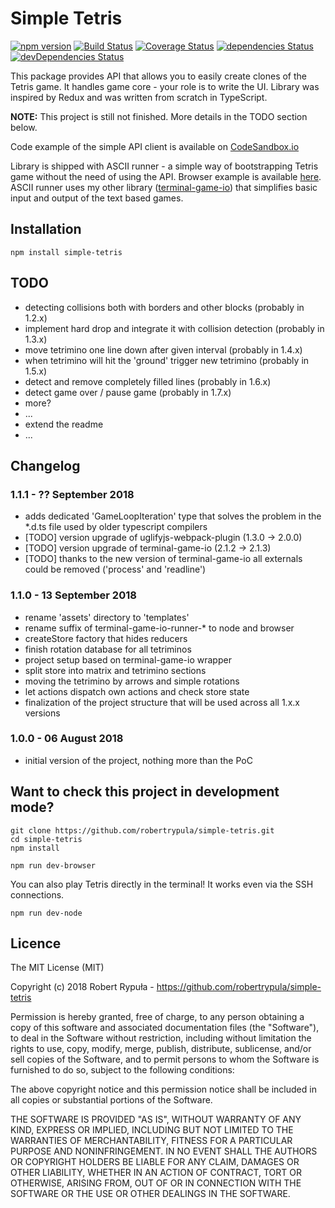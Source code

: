 # Simple Tetris

[![npm version](https://badge.fury.io/js/simple-tetris.svg)](https://badge.fury.io/js/simple-tetris)
[![Build Status](https://travis-ci.org/robertrypula/simple-tetris.svg?branch=master)](https://travis-ci.org/robertrypula/simple-tetris)
[![Coverage Status](https://coveralls.io/repos/github/robertrypula/simple-tetris/badge.svg?branch=master)](https://coveralls.io/github/robertrypula/simple-tetris?branch=master)
[![dependencies Status](https://david-dm.org/robertrypula/simple-tetris/status.svg)](https://david-dm.org/robertrypula/simple-tetris)
[![devDependencies Status](https://david-dm.org/robertrypula/simple-tetris/dev-status.svg)](https://david-dm.org/robertrypula/simple-tetris?type=dev)

This package provides API that allows you to easily create clones of the 
Tetris game. It handles game core - your role is to write the UI. Library
was inspired by Redux and was written from scratch in TypeScript.

**NOTE:** This project is still not finished. More details in the TODO section below.

Code example of the simple API client is available on [CodeSandbox.io](https://codesandbox.io/s/l9o0lmm607)

Library is shipped with ASCII runner - a simple way of bootstrapping Tetris game without the need of using 
the API. Browser example is available [here](https://cdn.rypula.pl/simple-tetris/v1.1.0/ascii-runner-browser.html).
ASCII runner uses my other library ([terminal-game-io](https://github.com/robertrypula/terminal-game-io)) 
that simplifies basic input and output of the text based games.

## Installation

```
npm install simple-tetris
```

## TODO

- detecting collisions both with borders and other blocks (probably in 1.2.x)
- implement hard drop and integrate it with collision detection (probably in 1.3.x)
- move tetrimino one line down after given interval (probably in 1.4.x) 
- when tetrimino will hit the 'ground' trigger new tetrimino (probably in 1.5.x)
- detect and remove completely filled lines (probably in 1.6.x)
- detect game over / pause game (probably in 1.7.x)
- more?
- ...   
- extend the readme
- ...

## Changelog

### 1.1.1 - ?? September 2018
- adds dedicated 'GameLoopIteration' type that solves the problem in the *.d.ts file used by older typescript compilers
- [TODO] version upgrade of uglifyjs-webpack-plugin (1.3.0 -> 2.0.0)
- [TODO] version upgrade of terminal-game-io (2.1.2 -> 2.1.3)
- [TODO] thanks to the new version of terminal-game-io all externals could be removed ('process' and 'readline')

### 1.1.0 - 13 September 2018

- rename 'assets' directory to 'templates'
- rename suffix of terminal-game-io-runner-* to node and browser
- createStore factory that hides reducers
- finish rotation database for all tetriminos
- project setup based on terminal-game-io wrapper
- split store into matrix and tetrimino sections
- moving the tetrimino by arrows and simple rotations
- let actions dispatch own actions and check store state
- finalization of the project structure that will be used across all 1.x.x versions

### 1.0.0 - 06 August 2018

- initial version of the project, nothing more than the PoC

## Want to check this project in development mode?

```
git clone https://github.com/robertrypula/simple-tetris.git
cd simple-tetris
npm install

npm run dev-browser
```

You can also play Tetris directly in the terminal! It works even via the SSH connections.

```
npm run dev-node
```

## Licence

The MIT License (MIT)

Copyright (c) 2018 Robert Rypuła - https://github.com/robertrypula/simple-tetris

Permission is hereby granted, free of charge, to any person obtaining a copy of
this software and associated documentation files (the "Software"), to deal in
the Software without restriction, including without limitation the rights to
use, copy, modify, merge, publish, distribute, sublicense, and/or sell copies of
the Software, and to permit persons to whom the Software is furnished to do so,
subject to the following conditions:

The above copyright notice and this permission notice shall be included in all
copies or substantial portions of the Software.

THE SOFTWARE IS PROVIDED "AS IS", WITHOUT WARRANTY OF ANY KIND, EXPRESS OR
IMPLIED, INCLUDING BUT NOT LIMITED TO THE WARRANTIES OF MERCHANTABILITY, FITNESS
FOR A PARTICULAR PURPOSE AND NONINFRINGEMENT. IN NO EVENT SHALL THE AUTHORS OR
COPYRIGHT HOLDERS BE LIABLE FOR ANY CLAIM, DAMAGES OR OTHER LIABILITY, WHETHER
IN AN ACTION OF CONTRACT, TORT OR OTHERWISE, ARISING FROM, OUT OF OR IN
CONNECTION WITH THE SOFTWARE OR THE USE OR OTHER DEALINGS IN THE SOFTWARE.
